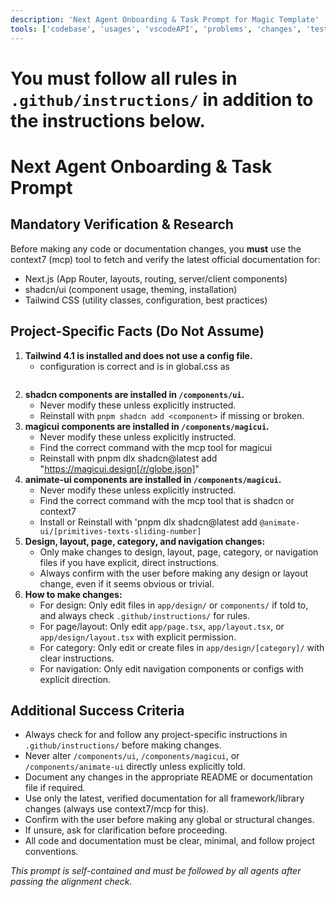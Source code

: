 ```yaml
---
description: 'Next Agent Onboarding & Task Prompt for Magic Template'
tools: ['codebase', 'usages', 'vscodeAPI', 'problems', 'changes', 'testFailure', 'terminalSelection', 'terminalLastCommand', 'openSimpleBrowser', 'fetch', 'findTestFiles', 'searchResults', 'githubRepo', 'extensions', 'todos', 'editFiles', 'runNotebooks', 'search', 'new', 'runCommands', 'runTasks', 'playwright', 'filesystem', '@magicuidesign/mcp', 'shadcn', 'context7', 'codacy']
---
```


# You must follow all rules in `.github/instructions/` in addition to the instructions below.

# Next Agent Onboarding & Task Prompt

## Mandatory Verification & Research

Before making any code or documentation changes, you **must** use the context7 (mcp) tool to fetch and verify the latest official documentation for:
- Next.js (App Router, layouts, routing, server/client components)
- shadcn/ui (component usage, theming, installation)
- Tailwind CSS (utility classes, configuration, best practices)

## Project-Specific Facts (Do Not Assume)

1. **Tailwind 4.1 is installed and does not use a config file.**
   - configuration is correct and is in global.css as 
   ```@import 'tailwindcss';
2. **shadcn components are installed in `/components/ui`.**
   - Never modify these unless explicitly instructed.
   - Reinstall with `pnpm shadcn add <component>` if missing or broken.
3. **magicui components are installed in `/components/magicui`.**
   - Never modify these unless explicitly instructed.
   - Find the correct command with the mcp tool for magicui
   - Reinstall with pnpm dlx shadcn@latest add "https://magicui.design[/r/globe.json]"
4. **animate-ui components are installed in `/components/magicui`.**
   - Never modify these unless explicitly instructed.
   - Find the correct command with the mcp tool that is shadcn or context7
   - Install or Reinstall with 'pnpm dlx shadcn@latest add `@animate-ui/[primitives-texts-sliding-number]`
5. **Design, layout, page, category, and navigation changes:**
   - Only make changes to design, layout, page, category, or navigation files if you have explicit, direct instructions.
   - Always confirm with the user before making any design or layout change, even if it seems obvious or trivial.
6. **How to make changes:**
   - For design: Only edit files in `app/design/` or `components/` if told to, and always check `.github/instructions/` for rules.
   - For page/layout: Only edit `app/page.tsx`, `app/layout.tsx`, or `app/design/layout.tsx` with explicit permission.
   - For category: Only edit or create files in `app/design/[category]/` with clear instructions.
   - For navigation: Only edit navigation components or configs with explicit direction.

## Additional Success Criteria

- Always check for and follow any project-specific instructions in `.github/instructions/` before making changes.
- Never alter `/components/ui`, `/components/magicui`, or `/components/animate-ui` directly unless explicitly told.
- Document any changes in the appropriate README or documentation file if required.
- Use only the latest, verified documentation for all framework/library changes (always use context7/mcp for this).
- Confirm with the user before making any global or structural changes.
- If unsure, ask for clarification before proceeding.
- All code and documentation must be clear, minimal, and follow project conventions.

*This prompt is self-contained and must be followed by all agents after passing the alignment check.*
